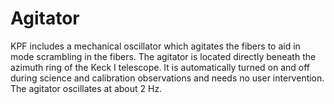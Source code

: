 # Agitator

KPF includes a mechanical oscillator which agitates the fibers to aid in mode scrambling in the fibers. The agitator is located directly beneath the azimuth ring of the Keck I telescope. It is automatically turned on and off during science and calibration observations and needs no user intervention.  The agitator oscillates at about 2 Hz.
